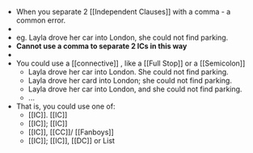 - When you separate 2 [[Independent Clauses]] with a comma - a common error.
-
- eg. Layla drove her car into London, she could not find parking.
- **Cannot use a comma to separate 2 ICs in this way**
-
- You could use a [[connective]] , like a [[Full Stop]] or a [[Semicolon]]
	- Layla drove her car into London. She could not find parking.
	- Layla drove her card into London; she could not find parking.
	- Layla drove her car into London, and she could not find parking.
	- ...
- That is, you could use one of:
	- [[IC]]. [[IC]]
	- [[IC]]; [[IC]]
	- [[IC]], [[CC]]/ [[Fanboys]]
	- [[IC]]; [[IC]], [[DC]] or List